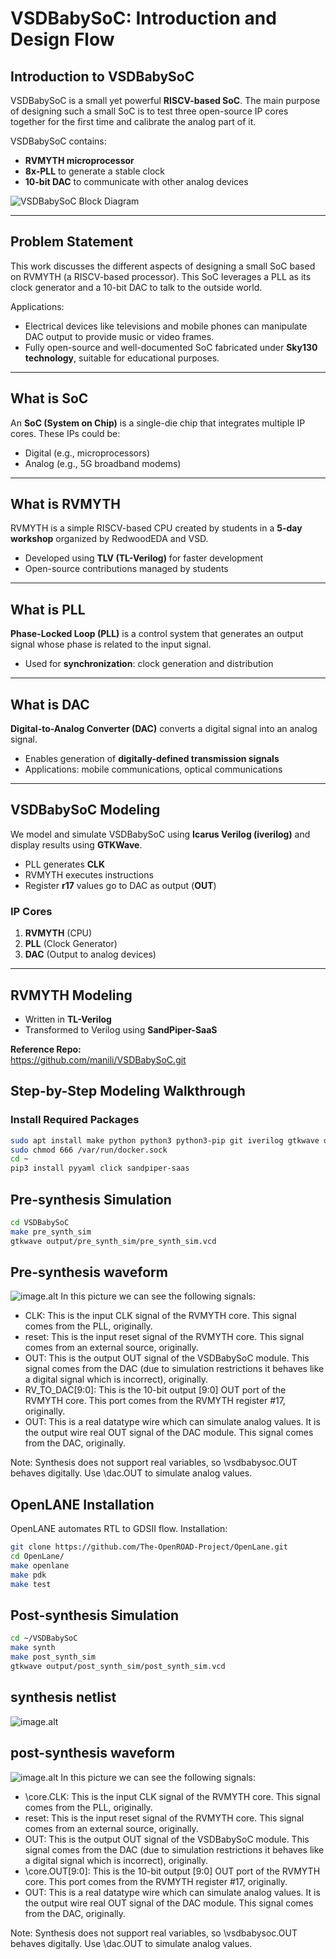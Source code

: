 # VSDBabySoC: Introduction and Design Flow

## Introduction to VSDBabySoC
VSDBabySoC is a small yet powerful **RISCV-based SoC**. The main purpose of designing such a small SoC is to test three open-source IP cores together for the first time and calibrate the analog part of it. 

VSDBabySoC contains:  
- **RVMYTH microprocessor**  
- **8x-PLL** to generate a stable clock  
- **10-bit DAC** to communicate with other analog devices  

![VSDBabySoC Block Diagram](https://github.com/nilophertaj/CoolVSD_RTL2GDSS/blob/413ac24027e2d6556ebab84509267f05fa706d04/Week%202/git/Week2%20snapshots/vsdbabysoc_block_diagram.png)

---

## Problem Statement
This work discusses the different aspects of designing a small SoC based on RVMYTH (a RISCV-based processor). This SoC leverages a PLL as its clock generator and a 10-bit DAC to talk to the outside world.  

Applications:  
- Electrical devices like televisions and mobile phones can manipulate DAC output to provide music or video frames.  
- Fully open-source and well-documented SoC fabricated under **Sky130 technology**, suitable for educational purposes.

---

## What is SoC
An **SoC (System on Chip)** is a single-die chip that integrates multiple IP cores. These IPs could be:  
- Digital (e.g., microprocessors)  
- Analog (e.g., 5G broadband modems)

---

## What is RVMYTH
RVMYTH is a simple RISCV-based CPU created by students in a **5-day workshop** organized by RedwoodEDA and VSD.  
- Developed using **TLV (TL-Verilog)** for faster development  
- Open-source contributions managed by students  

---

## What is PLL
**Phase-Locked Loop (PLL)** is a control system that generates an output signal whose phase is related to the input signal.  
- Used for **synchronization**: clock generation and distribution  

---

## What is DAC
**Digital-to-Analog Converter (DAC)** converts a digital signal into an analog signal.  
- Enables generation of **digitally-defined transmission signals**  
- Applications: mobile communications, optical communications  

---

## VSDBabySoC Modeling
We model and simulate VSDBabySoC using **Icarus Verilog (iverilog)** and display results using **GTKWave**.  

- PLL generates **CLK**  
- RVMYTH executes instructions  
- Register **r17** values go to DAC as output (**OUT**)  

### IP Cores
1. **RVMYTH** (CPU)  
2. **PLL** (Clock Generator)  
3. **DAC** (Output to analog devices)  

---

## RVMYTH Modeling
- Written in **TL-Verilog**  
- Transformed to Verilog using **SandPiper-SaaS**  

**Reference Repo:**  
https://github.com/manili/VSDBabySoC.git

## Step-by-Step Modeling Walkthrough

### Install Required Packages
```bash
sudo apt install make python python3 python3-pip git iverilog gtkwave docker.io
sudo chmod 666 /var/run/docker.sock
cd ~
pip3 install pyyaml click sandpiper-saas
```

## Pre-synthesis Simulation
```bash
cd VSDBabySoC
make pre_synth_sim
gtkwave output/pre_synth_sim/pre_synth_sim.vcd
```
## Pre-synthesis waveform
![image.alt](https://github.com/nilophertaj/CoolVSD_RTL2GDSS/blob/0a5c96e516af7009544a2a450e4691212b3258fd/Week%202/git/Week2%20snapshots/Pre_synth.png)
In this picture we can see the following signals:

- CLK: This is the input CLK signal of the RVMYTH core. This signal comes from the PLL, originally.
- reset: This is the input reset signal of the RVMYTH core. This signal comes from an external source, originally.
- OUT: This is the output OUT signal of the VSDBabySoC module. This signal comes from the DAC (due to simulation restrictions it behaves like a digital signal which is incorrect), originally.
- RV_TO_DAC[9:0]: This is the 10-bit output [9:0] OUT port of the RVMYTH core. This port comes from the RVMYTH register #17, originally.
- OUT: This is a real datatype wire which can simulate analog values. It is the output wire real OUT signal of the DAC module. This signal comes from the DAC, originally.

Note: Synthesis does not support real variables, so \vsdbabysoc.OUT behaves digitally. Use \dac.OUT to simulate analog values.

## OpenLANE Installation

OpenLANE automates RTL to GDSII flow.
Installation:
```bash
git clone https://github.com/The-OpenROAD-Project/OpenLane.git
cd OpenLane/
make openlane
make pdk
make test
```

## Post-synthesis Simulation
```bash
cd ~/VSDBabySoC
make synth
make post_synth_sim
gtkwave output/post_synth_sim/post_synth_sim.vcd
```
## synthesis netlist
![image.alt](https://github.com/nilophertaj/CoolVSD_RTL2GDSS/blob/0a5c96e516af7009544a2a450e4691212b3258fd/Week%202/git/Week2%20snapshots/synth.jpg)

## post-synthesis waveform
![image.alt](https://github.com/nilophertaj/CoolVSD_RTL2GDSS/blob/0a5c96e516af7009544a2a450e4691212b3258fd/Week%202/git/Week2%20snapshots/post_synth.jpg)
In this picture we can see the following signals:

- \core.CLK: This is the input CLK signal of the RVMYTH core. This signal comes from the PLL, originally.
- reset: This is the input reset signal of the RVMYTH core. This signal comes from an external source, originally.
- OUT: This is the output OUT signal of the VSDBabySoC module. This signal comes from the DAC (due to simulation restrictions it behaves like a digital signal which is incorrect), originally.
- \core.OUT[9:0]: This is the 10-bit output [9:0] OUT port of the RVMYTH core. This port comes from the RVMYTH register #17, originally.
- OUT: This is a real datatype wire which can simulate analog values. It is the output wire real OUT signal of the DAC module. This signal comes from the DAC, originally.

Note: Synthesis does not support real variables, so \vsdbabysoc.OUT behaves digitally. Use \dac.OUT to simulate analog values.
